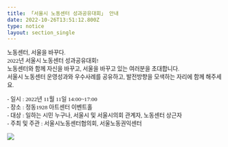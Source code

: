 ```yaml
---
title: 「서울시 노동센터 성과공유대회」 안내
date: 2022-10-26T13:51:12.800Z
type: notice
layout: section_single
---
```

<p><span style="font-family: 'Gothic A1'; font-size: 10pt;">노동센터, 서울을 바꾸다.</span><br /><span style="font-family: 'Gothic A1'; font-size: 10pt;">2022년 서울시 노동센터 성과공유대회!</span><br /><span style="font-family: 'Gothic A1'; font-size: 10pt;">노동센터와 함께 자신을 바꾸고, 서울을 바꾸고 있는 여러분을 초대합니다.</span><br /><span style="font-family: 'Gothic A1'; font-size: 10pt;">서울시 노동센터 운영성과와 우수사례를 공유하고, 발전방향을 모색하는 자리에 함께 해주세요.</span></p>
<p><span style="font-family: 'Gothic A1'; font-size: 10pt;">- 일시 : 2022년 11월 11일 14:00~17:00</span><br /><span style="font-family: 'Gothic A1'; font-size: 10pt;">- 장소 : 정동1928 아트센터 이벤트홀</span><br /><span style="font-family: 'Gothic A1'; font-size: 10pt;">- 대상 : 일하는 시민 누구나, 서울시 및 서울시의회 관계자, 노동센터 상근자</span><br /><span style="font-family: 'Gothic A1'; font-size: 10pt;">- 주최 및 주관 : 서울시노동센터협의회, 서울노동권익센터</span></p>
<p><span style="font-family: 'Gothic A1'; font-size: 10pt;"><img src="https://drive.tiny.cloud/1/engl1s97gj9hrxpoa7eh7z5f05ozxfm1box3nxkh4j7a43ei/ca58a914-d1ea-4c42-88c4-edff084b372a" /></span></p>